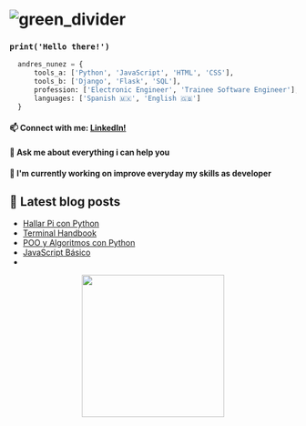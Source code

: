 # ![green_divider](https://user-images.githubusercontent.com/7065401/52071924-c003ad80-2562-11e9-8297-1c6595f8a7ff.png)

### <code>print('Hello there!')</code>

```python
  andres_nunez = {
      tools_a: ['Python', 'JavaScript', 'HTML', 'CSS'],
      tools_b: ['Django', 'Flask', 'SQL'],
      profession: ['Electronic Engineer', 'Trainee Software Engineer'],
      languages: ['Spanish 🇲🇽', 'English 🇬🇧']
  }
```
<h4 align="left">📫 Connect with me: <a href="https://www.linkedin.com/in/andresnunez-5a47a41b8/">LinkedIn!</a></h4>
<h4>💬 Ask me about everything i can help you</h4>
<h4>🔭 I'm currently working on improve everyday  my skills as developer<h4>
 
<h2>📗 Latest blog posts</h2>
  <ul>
    <li><a href="#">Hallar Pi con Python</a></li>
    <li><a href="https://github.com/AndresNunezG/The-A-Blog/tree/main/handbook/Terminal">Terminal Handbook</a></li>
    <li><a href="https://github.com/AndresNunezG/The-A-Blog/tree/main/handbook/PythonAlgoritmosPOO">POO y Algoritmos con Python</a></li>
    <li><a href="https://github.com/AndresNunezG/The-A-Blog/tree/main/handbook/JavaScriptBasico">JavaScript Básico</a></li>
    <li></li>
  </ul>  
  
<p align="center">
<img align="center" width="250px" src="https://github-readme-stats.vercel.app/api/top-langs/?username=AndresNunezG"></img> 
</p>
